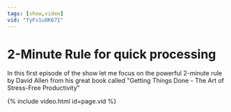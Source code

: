 ```yaml
---
tags: [show,video]
vid: "TyFv1u8K67I"
---
```


# 2-Minute Rule for quick processing

In this first episode of the show let me focus on the powerful 2-minute rule by David Allen from his great book called "Getting Things Done - The Art of Stress-Free Productivity"

{% include video.html id=page.vid %}

[n]: https://michael.gratis/nozbe